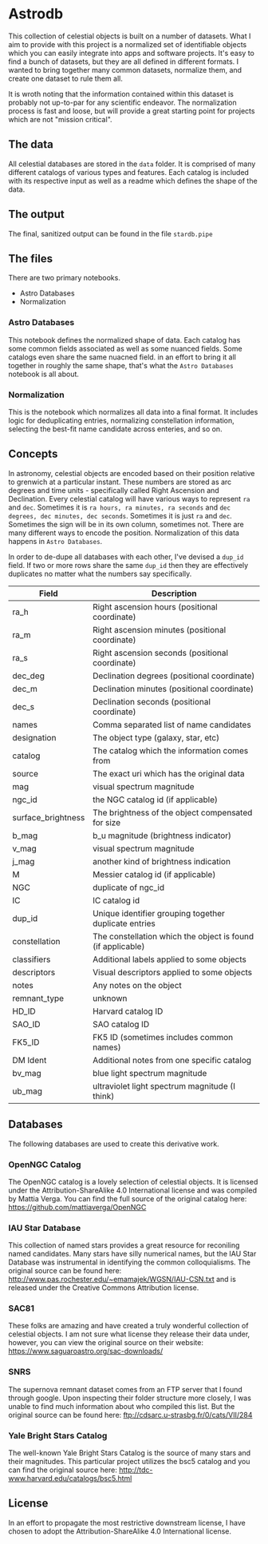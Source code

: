 # Astrodb
This collection of celestial objects is built on a number of datasets. What I aim to provide with this project is a normalized set of identifiable objects which you can easily  integrate into apps and software projects. It's easy to find a bunch of datasets, but they are all defined in different formats. I wanted to bring together many common datasets, normalize them, and create one dataset to rule them all.

It is wroth noting that the information contained within this dataset is probably not up-to-par for any scientific endeavor. The normalization process is fast and loose, but will provide a great starting point for projects which are not "mission critical".

## The data
All celestial databases are stored in the `data` folder. It is comprised of many different catalogs of various types and features. Each catalog is included with its respective input as well as a readme which defines the shape of the data. 

## The output
The final, sanitized output can be found in the file `stardb.pipe`

## The files
There are two primary notebooks.
 - Astro Databases
 - Normalization
 
### Astro Databases
This notebook defines the normalized shape of data. Each catalog has some common fields associated as well as some nuanced fields. Some catalogs even share the same nuacned field. in an effort to bring it all together in roughly the same shape, that's what the `Astro Databases` notebook is all about.
 
### Normalization
This is the notebook which normalizes all data into a final format. It includes logic for deduplicating entries, normalizing constellation information, selecting the best-fit name candidate across enteries, and so on.
 
## Concepts
In astronomy, celestial objects are encoded based on their position relative to grenwich at a particular instant. These numbers are stored as arc degrees and time units - specifically called Right Ascension and Declination. Every celestial catalog will have various ways to represent `ra` and `dec`. Sometimes it is `ra hours, ra minutes, ra seconds` and `dec degrees, dec minutes, dec seconds`. Sometimes it is just `ra` and `dec`. Sometimes the sign will be in its own column, sometimes not. There are many different ways to encode the position. Normalization of this data happens in `Astro Databases`.
 
In order to de-dupe all databases with each other, I've devised a `dup_id` field. If two or more rows share the same `dup_id` then they are effectively duplicates no matter what the numbers say specifically.
 
| Field              | Description                                                 |
|--------------------|-------------------------------------------------------------|
| ra_h               | Right ascension hours (positional coordinate)               |
| ra_m               | Right ascension minutes (positional coordinate)             |
| ra_s               | Right ascension seconds (positional coordinate)             |
| dec_deg            | Declination degrees (positional coordinate)                 |
| dec_m              | Declination minutes (positional coordinate)                 |
| dec_s              | Declination seconds (positional coordinate)                 |
| names              | Comma separated list of name candidates                     |
| designation        | The object type (galaxy, star, etc)                         |
| catalog            | The catalog which the information comes from                |
| source             | The exact uri which has the original data                   |
| mag                | visual spectrum magnitude                                   |
| ngc_id             | the NGC catalog id (if applicable)                          |
| surface_brightness | The brightness of the object compensated for size           |
| b_mag              | b_u magnitude (brightness indicator)                        |
| v_mag              | visual spectrum magnitude                                   |
| j_mag              | another kind of brightness indication                       |
| M                  | Messier catalog id (if applicable)                          |
| NGC                | duplicate of ngc_id                                         |
| IC                 | IC catalog id                                               |
| dup_id             | Unique identifier grouping together duplicate entries       |
| constellation      | The constellation which the object is found (if applicable) |
| classifiers        | Additional labels applied to some objects                   |
| descriptors        | Visual descriptors applied to some objects                  |
| notes              | Any notes on the object                                     |
| remnant_type       | unknown                                                     |
| HD_ID              | Harvard catalog ID                                          |
| SAO_ID             | SAO catalog ID                                              |
| FK5_ID             | FK5 ID (sometimes includes common names)                    |
| DM Ident           | Additional notes from one specific catalog                  |
| bv_mag             | blue light spectrum magnitude                               |
| ub_mag             | ultraviolet light spectrum magnitude (I think)              |


## Databases

The following databases are used to create this derivative work.

### OpenNGC Catalog
The OpenNGC catalog is a lovely selection of celestial objects. It is licensed under the Attribution-ShareAlike 4.0 International license and was compiled by Mattia Verga. You can find the full source of the original catalog here: https://github.com/mattiaverga/OpenNGC

### IAU Star Database
This collection of named stars provides a great resource for reconiling named candidates. Many stars have silly numerical names, but the IAU Star Database was instrumental in identifying the common colloquialisms. The original source can be found here: http://www.pas.rochester.edu/~emamajek/WGSN/IAU-CSN.txt and is released under the Creative Commons Attribution license.

### SAC81
These folks are amazing and have created a truly wonderful collection of celestial objects. I am not sure what license they release their data under, however, you can view the original source on their website: https://www.saguaroastro.org/sac-downloads/

### SNRS
The supernova remnant dataset comes from an FTP server that I found through google. Upon inspecting their folder structure more closely, I was unable to find much information about who compiled this list. But the original source can be found here: ftp://cdsarc.u-strasbg.fr/0/cats/VII/284

### Yale Bright Stars Catalog
The well-known Yale Bright Stars Catalog is the source of many stars and their magnitudes. This particular project utilizes the bsc5 catalog and you can find the original source here: http://tdc-www.harvard.edu/catalogs/bsc5.html


## License

In an effort to propagate the most restrictive downstream license, I have chosen to adopt the Attribution-ShareAlike 4.0 International license.